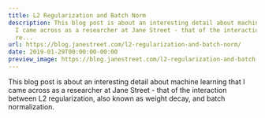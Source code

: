 ```yaml
---
title: L2 Regularization and Batch Norm
description: This blog post is about an interesting detail about machine learningthat
  I came across as a researcher at Jane Street - that of the interaction between L2
  re...
url: https://blog.janestreet.com/l2-regularization-and-batch-norm/
date: 2019-01-29T00:00:00-00:00
preview_image: https://blog.janestreet.com/l2-regularization-and-batch-norm/l2-batch-norm_19b.png
---
```


<p>This blog post is about an interesting detail about machine learning
that I came across as a researcher at Jane Street - that of the 
interaction between L2 regularization, also known as
weight decay, and batch normalization.</p>
